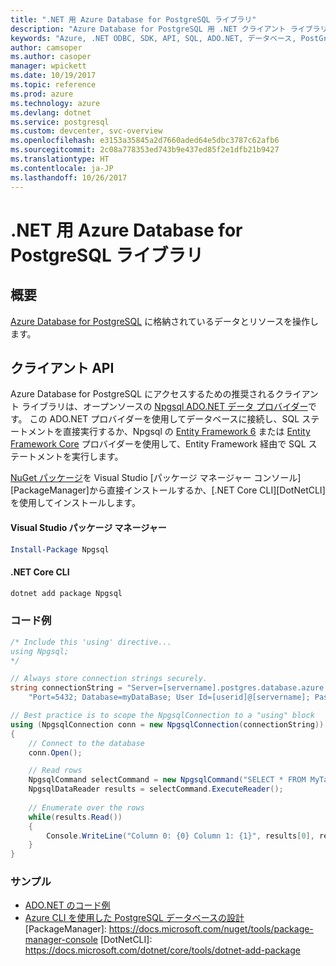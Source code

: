 ```yaml
---
title: ".NET 用 Azure Database for PostgreSQL ライブラリ"
description: "Azure Database for PostgreSQL 用 .NET クライアント ライブラリのリファレンス ドキュメント"
keywords: "Azure, .NET ODBC, SDK, API, SQL, ADO.NET, データベース, PostGres, PostgreSQL"
author: camsoper
ms.author: casoper
manager: wpickett
ms.date: 10/19/2017
ms.topic: reference
ms.prod: azure
ms.technology: azure
ms.devlang: dotnet
ms.service: postgresql
ms.custom: devcenter, svc-overview
ms.openlocfilehash: e3153a35845a2d7660aded64e5dbc3787c62afb6
ms.sourcegitcommit: 2c08a778353ed743b9e437ed85f2e1dfb21b9427
ms.translationtype: HT
ms.contentlocale: ja-JP
ms.lasthandoff: 10/26/2017
---
```

# <a name="azure-database-for-postgresql-libraries-for-net"></a>.NET 用 Azure Database for PostgreSQL ライブラリ

## <a name="overview"></a>概要

[Azure Database for PostgreSQL](https://docs.microsoft.com/azure/postgresql/) に格納されているデータとリソースを操作します。

## <a name="client-api"></a>クライアント API

Azure Database for PostgreSQL にアクセスするための推奨されるクライアント ライブラリは、オープンソースの [Npgsql ADO.NET データ プロバイダー](http://www.npgsql.org/)です。 この ADO.NET プロバイダーを使用してデータベースに接続し、SQL ステートメントを直接実行するか、Npgsql の [Entity Framework 6](http://www.npgsql.org/ef6/index.html) または [Entity Framework Core](http://www.npgsql.org/efcore/index.html) プロバイダーを使用して、Entity Framework 経由で SQL ステートメントを実行します。

[NuGet パッケージ](https://www.nuget.org/packages/Npgsql)を Visual Studio [パッケージ マネージャー コンソール][PackageManager]から直接インストールするか、[.NET Core CLI][DotNetCLI] を使用してインストールします。

#### <a name="visual-studio-package-manager"></a>Visual Studio パッケージ マネージャー

```powershell
Install-Package Npgsql
```

#### <a name="net-core-cli"></a>.NET Core CLI

```bash
dotnet add package Npgsql
```

### <a name="code-example"></a>コード例

```csharp
/* Include this 'using' directive...
using Npgsql;
*/

// Always store connection strings securely. 
string connectionString = "Server=[servername].postgres.database.azure.com; " +
    "Port=5432; Database=myDataBase; User Id=[userid]@[servername]; Password=password;";

// Best practice is to scope the NpgsqlConnection to a "using" block
using (NpgsqlConnection conn = new NpgsqlConnection(connectionString))
{
    // Connect to the database
    conn.Open();

    // Read rows
    NpgsqlCommand selectCommand = new NpgsqlCommand("SELECT * FROM MyTable", conn);
    NpgsqlDataReader results = selectCommand.ExecuteReader();
    
    // Enumerate over the rows
    while(results.Read())
    {
        Console.WriteLine("Column 0: {0} Column 1: {1}", results[0], results[1]);
    }
}
```

### <a name="samples"></a>サンプル

- [ADO.NET のコード例](/dotnet/framework/data/adonet/ado-net-code-examples)
- [Azure CLI を使用した PostgreSQL データベースの設計](https://docs.microsoft.com/azure/postgresql/tutorial-design-database-using-azure-cli) [PackageManager]: https://docs.microsoft.com/nuget/tools/package-manager-console [DotNetCLI]: https://docs.microsoft.com/dotnet/core/tools/dotnet-add-package